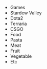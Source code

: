 * Games
 * Stardew Valley
 * Dota2
 * Terraria
 * CSGO
* Food
 * Pasta
 * Meat
 * Fruit
 * Vegetable
 * Etc
